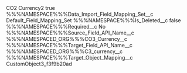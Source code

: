 <?xml version="1.0" encoding="UTF-8"?>
<CustomMetadata xmlns="http://soap.sforce.com/2006/04/metadata" xmlns:xsi="http://www.w3.org/2001/XMLSchema-instance" xmlns:xsd="http://www.w3.org/2001/XMLSchema">
    <label>CO2 Currency2</label>
    <protected>true</protected>
    <values>
        <field>%%%NAMESPACE%%%Data_Import_Field_Mapping_Set__c</field>
        <value xsi:type="xsd:string">Default_Field_Mapping_Set</value>
    </values>
    <values>
        <field>%%%NAMESPACE%%%Is_Deleted__c</field>
        <value xsi:type="xsd:boolean">false</value>
    </values>
    <values>
        <field>%%%NAMESPACE%%%Required__c</field>
        <value xsi:type="xsd:string">No</value>
    </values>
    <values>
        <field>%%%NAMESPACE%%%Source_Field_API_Name__c</field>
        <value xsi:type="xsd:string">%%%NAMESPACED_ORG%%%CO3_Currency__c</value>
    </values>
    <values>
        <field>%%%NAMESPACE%%%Target_Field_API_Name__c</field>
        <value xsi:type="xsd:string">%%%NAMESPACED_ORG%%%C3_currency__c</value>
    </values>
    <values>
        <field>%%%NAMESPACE%%%Target_Object_Mapping__c</field>
        <value xsi:type="xsd:string">CustomObject3_f3f9b20ad</value>
    </values>
</CustomMetadata>
